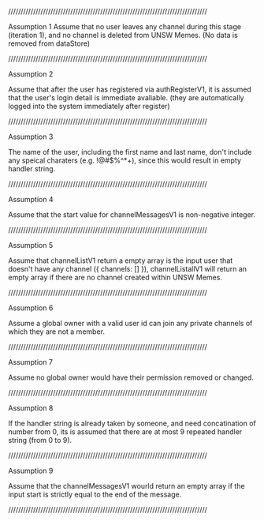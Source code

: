 ////////////////////////////////////////////////////////////////////////////////

Assumption 1
Assume that no user leaves any channel during this stage (iteration 1), and no channel is deleted from UNSW Memes. (No data is removed from dataStore)

////////////////////////////////////////////////////////////////////////////////

Assumption 2

Assume that after the user has registered via authRegisterV1, it is assumed that the user's login detail is immediate avaliable. (they are automatically logged into the system immediately after register)

////////////////////////////////////////////////////////////////////////////////

Assumption 3

The name of the user, including the first name and last name, don't include any speical charaters (e.g. !@#$%^\*+), since this would result in empty handler string.

////////////////////////////////////////////////////////////////////////////////

Assumption 4

Assume that the start value for channelMessagesV1 is non-negative integer.

////////////////////////////////////////////////////////////////////////////////

Assumption 5

Assume that channelListV1 return a empty array is the input user that doesn't have any channel ({ channels: [] }), channelListallV1 will return an empty array if there are no channel created within UNSW Memes.

////////////////////////////////////////////////////////////////////////////////

Assumption 6

Assume a global owner with a valid user id can join any private channels of which they are not a member.

////////////////////////////////////////////////////////////////////////////////

Assumption 7

Assume no global owner would have their permission removed or changed.

////////////////////////////////////////////////////////////////////////////////

Assumption 8

If the handler string is already taken by someone, and need concatination of number from 0, its is assumed that there are at most 9 repeated handler string (from 0 to 9).

////////////////////////////////////////////////////////////////////////////////

Assumption 9

Assume that the channelMessagesV1 wourld return an empty array if the input start is strictly equal to the end of the message.

////////////////////////////////////////////////////////////////////////////////
